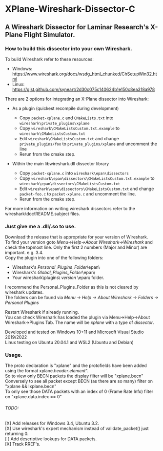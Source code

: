 # XPlane-Wireshark-Dissector-C
## A Wireshark Dissector for Laminar Research's X-Plane Flight Simulator.

### How to build this dissector into your own Wireshark.

To build Wireshark refer to these resources:
* Windows: https://www.wireshark.org/docs/wsdg_html_chunked/ChSetupWin32.html
* Linux: https://gist.github.com/syneart/2d30c075c140624b1e150c8ea318a978  

There are 2 options for integrating an X-Plane dissector into Wireshark:
* As a plugin (quickest recompile during development)
  * Copy <code>packet-xplane.c</code> and <code>CMakeLists.txt</code> into <code>wireshark\private_plugins\xplane</code>
  * Copy <code>wireshark\CMakeListsCustom.txt.example</code> to <code>wireshark\CMakeListsCustom.txt</code>
  * Edit <code>wireshark\CMakeListsCustom.txt</code> and change <code>private_plugins/foo</code> to <code>private_plugins/xplane</code> and uncomment the line
  * Rerun from the cmake step.

* Within the main libwireshark.dll dissector library
  * Copy <code>packet-xplane.c</code> into <code>wireshark\epan\dissectors</code>
  * Copy <code>wireshark\epan\dissectors\CMakeListsCustom.txt.example</code> to <code>wireshark\epan\dissectors\CMakeListsCustom.txt</code>
  * Edit <code>wireshark\epan\dissectors\CMakeListsCustom.txt</code> and change <code>packet-foo.c</code> to <code>packet-xplane.c</code> and uncomment the line.
  * Rerun from the cmake step.

For more information on writing wireshark dissectors refer to the wireshark\doc\README.subject files.

### Just give me a .dll/.so to use.
Download the release that is appropriate for your version of Wireshark.  
To find your version goto _Menu->Help->About Wireshark->Wireshark_ and check the topmost line. Only the first 2 numbers (Major and Minor) are important. e.g. 3.4.  
Copy the plugin into one of the following folders:
  * Wireshark's _Personal_Plugins_Folder_\epan\
  * Wireshark's _Global_Plugins_Folder_\epan\ 
  * Your wireshark\plugins\ _version_ \epan\ folder.

I recommend the Personal_Plugins_Folder as this is not cleared by wireshark updates.  
The folders can be found via _Menu -> Help -> About Wireshark -> Folders -> Personal Plugins_

Restart Wireshark if already running.   
You can check Wireshark has loaded the plugin via Menu->Help->About Wireshark->Plugins Tab. The name will be *xplane* with a type of *dissector*.  

Developed and tested on Windows 10+11 and Microsoft Visual Studio 2019/2022  
Linux testing on Ubuntu 20.04.1 and WSL2 (Ubuntu and Debian)

### Usage.
The proto declaration is "xplane" and the protofields have been added using the format xplane.$header$.$element$".  
So to view only BECN packets the display filter will be "xplane.becn"  
Conversely to see all packet except BECN (as there are so many) filter on "xplane && !xplane.becn"  
To only see those DATA packets with an index of 0 (Frame Rate Info) filter on "xplane.data.index == 0"  

###### TODO:
[X] Add releases for Windows 3.4, Ubuntu 3.2.  
[X] Use wireshark's expert mechanism instead of validate_packet() just returning 0.  
[ ] Add descriptive lookups for DATA packets.  
[X] Track RREF's.
